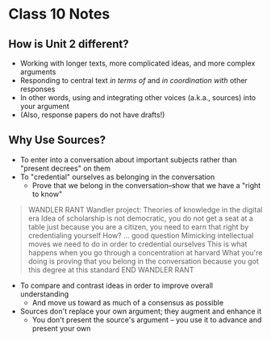 # Class 10 Notes

## How is Unit 2 different?

* Working with longer texts, more complicated ideas, and more complex arguments
* Responding to central text _in terms of_ and _in coordination with_ other responses
* In other words, using and integrating other voices (a.k.a., sources) into your argument
* (Also, response papers do not have drafts!)

## Why Use Sources?

* To enter into a conversation about important subjects rather than "present decrees" on them
* To "credential" ourselves as belonging in the conversation
	* Prove that we belong in the conversation–show that we have a "right to know"
>WANDLER RANT
		Wandler project: Theories of knowledge in the digital era
			Idea of scholarship is not democratic, you do not get a seat at a table just because you are a citizen, you need to earn that right by credentialing yourself
			How? ... good question
				Mimicking intellectual moves we need to do in order to credential ourselves
				This is what happens when you go through a concentration at harvard
				What you're doing is proving that you belong in the conversation because you got this degree at this standard
>END WANDLER RANT
* To compare and contrast ideas in order to improve overall understanding
	* And move us toward as much of a consensus as possible
* Sources don't replace your own argument; they augment and enhance it
	* You don't present the source's argument – you use it to advance and present your own